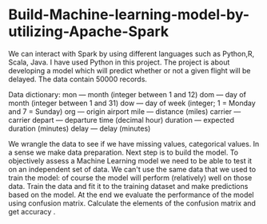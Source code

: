# Build-Machine-learning-model-by-utilizing-Apache-Spark
We can interact with  Spark by using different languages such as Python,R, Scala, Java.  I have used Python in this project. The project is about  developing  a model which will predict whether or not a given flight will be delayed. The data contain  50000 records. 

 Data dictionary:
mon — month (integer between 1 and 12)
dom — day of month (integer between 1 and 31)
dow — day of week (integer; 1 = Monday and 7 = Sunday)
org — origin airport 
mile — distance (miles)
carrier — carrier 
depart — departure time (decimal hour)
duration — expected duration (minutes)
delay — delay (minutes)


We  wrangle the data to see if we have missing values, categorical values. In a sense we make data preparation.  Next step is to build the model.  To objectively assess a Machine Learning model we need to be able to test it on an independent set of data. We can't use the same data that we used to train the model: of course the model will perform (relatively) well on those data. Train the data and fit it to the training dataset and make predictions based on the  model. At the end we evaluate the performance of the model using confusion matrix.  Calculate the elements of the confusion matrix and  get accuracy .
